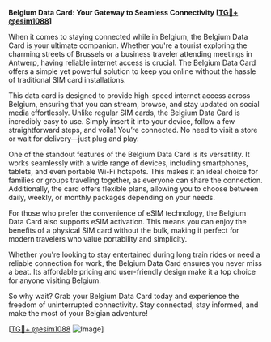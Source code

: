 **Belgium Data Card: Your Gateway to Seamless Connectivity [[TG💪+ @esim1088](https://t.me/s/esim1088)]**

When it comes to staying connected while in Belgium, the Belgium Data Card is your ultimate companion. Whether you're a tourist exploring the charming streets of Brussels or a business traveler attending meetings in Antwerp, having reliable internet access is crucial. The Belgium Data Card offers a simple yet powerful solution to keep you online without the hassle of traditional SIM card installations.

This data card is designed to provide high-speed internet access across Belgium, ensuring that you can stream, browse, and stay updated on social media effortlessly. Unlike regular SIM cards, the Belgium Data Card is incredibly easy to use. Simply insert it into your device, follow a few straightforward steps, and voila! You’re connected. No need to visit a store or wait for delivery—just plug and play.

One of the standout features of the Belgium Data Card is its versatility. It works seamlessly with a wide range of devices, including smartphones, tablets, and even portable Wi-Fi hotspots. This makes it an ideal choice for families or groups traveling together, as everyone can share the connection. Additionally, the card offers flexible plans, allowing you to choose between daily, weekly, or monthly packages depending on your needs.

For those who prefer the convenience of eSIM technology, the Belgium Data Card also supports eSIM activation. This means you can enjoy the benefits of a physical SIM card without the bulk, making it perfect for modern travelers who value portability and simplicity.

Whether you're looking to stay entertained during long train rides or need a reliable connection for work, the Belgium Data Card ensures you never miss a beat. Its affordable pricing and user-friendly design make it a top choice for anyone visiting Belgium.

So why wait? Grab your Belgium Data Card today and experience the freedom of uninterrupted connectivity. Stay connected, stay informed, and make the most of your Belgian adventure!

[[TG💪+ @esim1088](https://t.me/s/esim1088) ![Image](https://i.postimg.cc/Y0z9fWf4/image.png)]